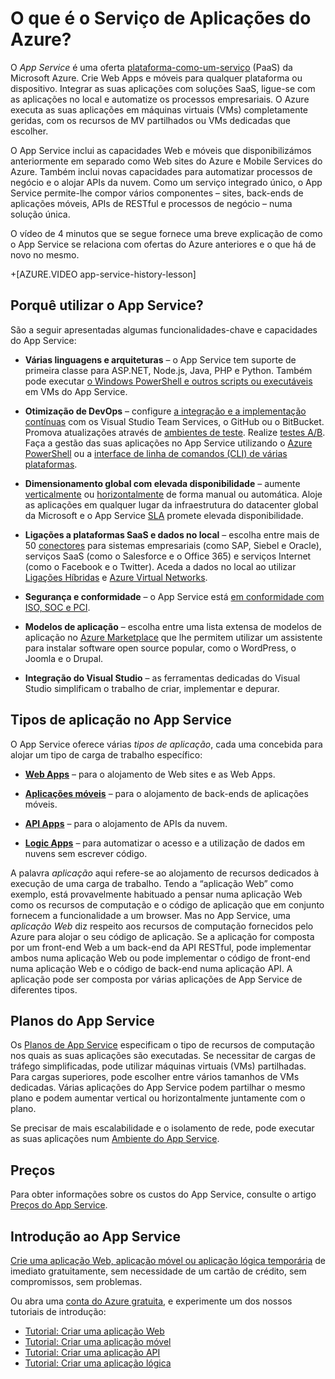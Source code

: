 <properties 
    pageTitle="App Service do Azure para Web Apps e aplicações móveis| Microsoft Azure" 
    description="Saiba como o App Service do Azure o pode ajudar a desenvolver, implementar e gerir Web Apps e móveis." 
    keywords="serviço de aplicações, serviço de aplicações do azure, custo do serviço de aplicações, dimensionamento, dimensionável, implementação de aplicações, implementação de aplicações do azure, paas, plataforma-como-serviço"
    services="app-service" 
    documentationCenter="" 
    authors="omarkmsft" 
    manager="dwrede" 
    editor="jimbe"/>

<tags 
    ms.service="app-service" 
    ms.workload="na" 
    ms.tgt_pltfrm="na" 
    ms.devlang="na" 
    ms.topic="get-started-article" 
    ms.date="05/25/2016" 
    ms.author="omark"/>

# O que é o Serviço de Aplicações do Azure?

O *App Service* é uma oferta [plataforma-como-um-serviço](https://en.wikipedia.org/wiki/Platform_as_a_service) (PaaS) da Microsoft Azure. Crie Web Apps e móveis para qualquer plataforma ou dispositivo. Integrar as suas aplicações com soluções SaaS, ligue-se com as aplicações no local e automatize os processos empresariais. O Azure executa as suas aplicações em máquinas virtuais (VMs) completamente geridas, com os recursos de MV partilhados ou VMs dedicadas que escolher. 

O App Service inclui as capacidades Web e móveis que disponibilizámos anteriormente em separado como Web sites do Azure e Mobile Services do Azure.  Também inclui novas capacidades para automatizar processos de negócio e o alojar APIs da nuvem. Como um serviço integrado único, o App Service permite-lhe compor vários componentes – sites, back-ends de aplicações móveis, APIs de RESTful e processos de negócio – numa solução única.

O vídeo de 4 minutos que se segue fornece uma breve explicação de como o App Service se relaciona com ofertas do Azure anteriores e o que há de novo no mesmo.

+[AZURE.VIDEO app-service-history-lesson] 

## Porquê utilizar o App Service?

São a seguir apresentadas algumas funcionalidades-chave e capacidades do App Service: 

- **Várias linguagens e arquiteturas** – o App Service tem suporte de primeira classe para ASP.NET, Node.js, Java, PHP e Python. Também pode executar [o Windows PowerShell e outros scripts ou executáveis](../app-service-web/web-sites-create-web-jobs.md) em VMs do App Service.

- **Otimização de DevOps** – configure [a integração e a implementação contínuas](../app-service-web/app-service-continuous-deployment.md) com os Visual Studio Team Services, o GitHub ou o BitBucket. Promova atualizações através de [ambientes de teste](../app-service-web/web-sites-staged-publishing.md). Realize [testes A/B](../app-service-web/app-service-web-test-in-production-get-start.md). Faça a gestão das suas aplicações no App Service utilizando o [Azure PowerShell](../powershell-install-configure.md) ou a [interface de linha de comandos (CLI) de várias plataformas](../xplat-cli-install.md).
 
- **Dimensionamento global com elevada disponibilidade** – aumente [verticalmente](../app-service-web/web-sites-scale.md) ou [horizontalmente](../azure-portal/insights-how-to-scale.md) de forma manual ou automática. Aloje as aplicações em qualquer lugar da infraestrutura do datacenter global da Microsoft e o App Service [SLA](https://azure.microsoft.com/support/legal/sla/app-service/) promete elevada disponibilidade.

- **Ligações a plataformas SaaS e dados no local** – escolha entre mais de 50 [conectores](../connectors/apis-list.md) para sistemas empresariais (como SAP, Siebel e Oracle), serviços SaaS (como o Salesforce e o Office 365) e serviços Internet (como o Facebook e o Twitter). Aceda a dados no local ao utilizar [Ligações Híbridas](../biztalk-services/integration-hybrid-connection-overview.md) e [Azure Virtual Networks](../app-service-web/web-sites-integrate-with-vnet.md).

- **Segurança e conformidade** – o App Service está [em conformidade com ISO, SOC e PCI](https://www.microsoft.com/TrustCenter/).

- **Modelos de aplicação** – escolha entre uma lista extensa de modelos de aplicação no [Azure Marketplace](https://azure.microsoft.com/marketplace/) que lhe permitem utilizar um assistente para instalar software open source popular, como o WordPress, o Joomla e o Drupal.

- **Integração do Visual Studio** – as ferramentas dedicadas do Visual Studio simplificam o trabalho de criar, implementar e depurar.

## Tipos de aplicação no App Service

O App Service oferece várias *tipos de aplicação*, cada uma concebida para alojar um tipo de carga de trabalho específico:

- [**Web Apps**](../app-service-web/app-service-web-overview.md) – para o alojamento de Web sites e as Web Apps.

- [**Aplicações móveis**](../app-service-mobile/app-service-mobile-value-prop.md) – para o alojamento de back-ends de aplicações móveis.
   
- [**API Apps**](../app-service-api/app-service-api-apps-why-best-platform.md) – para o alojamento de APIs da nuvem. 
 
- [**Logic Apps**](../app-service-logic/app-service-logic-what-are-logic-apps.md) – para automatizar o acesso e a utilização de dados em nuvens sem escrever código.

A palavra *aplicação* aqui refere-se ao alojamento de recursos dedicados à execução de uma carga de trabalho. Tendo a “aplicação Web” como exemplo, está provavelmente habituado a pensar numa aplicação Web como os recursos de computação e o código de aplicação que em conjunto fornecem a funcionalidade a um browser. Mas no App Service, uma *aplicação Web* diz respeito aos recursos de computação fornecidos pelo Azure para alojar o seu código de aplicação. Se a aplicação for composta por um front-end Web a um back-end da API RESTful, pode implementar ambos numa aplicação Web ou pode implementar o código de front-end numa aplicação Web e o código de back-end numa aplicação API. A aplicação pode ser composta por várias aplicações de App Service de diferentes tipos.

## Planos do App Service

Os [Planos de App Service](azure-web-sites-web-hosting-plans-in-depth-overview.md) especificam o tipo de recursos de computação nos quais as suas aplicações são executadas. Se necessitar de cargas de tráfego simplificadas, pode utilizar máquinas virtuais (VMs) partilhadas. Para cargas superiores, pode escolher entre vários tamanhos de VMs dedicadas. Várias aplicações do App Service podem partilhar o mesmo plano e podem aumentar vertical ou horizontalmente juntamente com o plano.

Se precisar de mais escalabilidade e o isolamento de rede, pode executar as suas aplicações num [Ambiente do App Service](../app-service-web/app-service-app-service-environment-intro.md). 

## Preços

Para obter informações sobre os custos do App Service, consulte o artigo [Preços do App Service](https://azure.microsoft.com/pricing/details/app-service/). 

## Introdução ao App Service

[Crie uma aplicação Web, aplicação móvel ou aplicação lógica temporária](http://go.microsoft.com/fwlink/?LinkId=523751) de imediato gratuitamente, sem necessidade de um cartão de crédito, sem compromissos, sem problemas.

Ou abra uma [conta do Azure gratuita](https://azure.microsoft.com/pricing/free-trial/), e experimente um dos nossos tutoriais de introdução:

* [Tutorial: Criar uma aplicação Web](../app-service-web/app-service-web-get-started.md)
* [Tutorial: Criar uma aplicação móvel](../app-service-mobile/app-service-mobile-android-get-started.md)
* [Tutorial: Criar uma aplicação API](../app-service-api/app-service-api-dotnet-get-started.md)
* [Tutorial: Criar uma aplicação lógica](../app-service-logic/app-service-logic-create-a-logic-app.md)



<!--HONumber=Aug16_HO1-->


